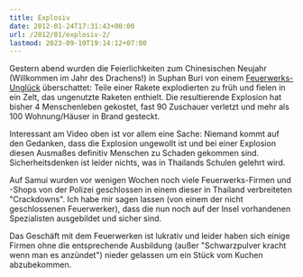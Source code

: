 ```yaml
---
title: Explosiv
date: 2012-01-24T17:31:43+00:00
url: /2012/01/explosiv-2/
lastmod: 2023-09-10T19:14:12+07:00
---
```

<div class="media video">
</div>

Gestern abend wurden die Feierlichkeiten zum Chinesischen Neujahr (Willkommen im Jahr des Drachens!) in Suphan Buri von einem [Feuerwerks-Unglück][1] überschattet: Teile einer Rakete explodierten zu früh und fielen in ein Zelt, das ungenutzte Raketen enthielt. Die resultierende Explosion hat bisher 4 Menschenleben gekostet, fast 90 Zuschauer verletzt und mehr als 100 Wohnung/Häuser in Brand gesteckt.

Interessant am Video oben ist vor allem eine Sache: Niemand kommt auf den Gedanken, dass die Explosion ungewollt ist und bei einer Explosion diesen Ausmaßes definitiv Menschen zu Schaden gekommen sind. Sicherheitsdenken ist leider nichts, was in Thailands Schulen gelehrt wird.

Auf Samui wurden vor wenigen Wochen noch viele Feuerwerks-Firmen und -Shops von der Polizei geschlossen in einem dieser in Thailand verbreiteten "Crackdowns". Ich habe mir sagen lassen (von einem der nicht geschlossenen Feuerwerker), dass die nun noch auf der Insel vorhandenen Spezialisten ausgebildet und sicher sind.

Das Geschäft mit dem Feuerwerken ist lukrativ und leider haben sich einige Firmen ohne die entsprechende Ausbildung (außer "Schwarzpulver kracht wenn man es anzündet") nieder gelassen um ein Stück vom Kuchen abzubekommen.

 [1]: http://www.google.com/hostednews/afp/article/ALeqM5hJ9Ygw6-ksEyEw5MlNM_8EXNEqFg?docId=CNG.c640911c552e9228f492ae042e6e73f5.811
